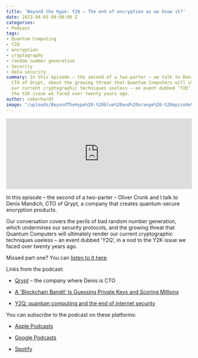 ```yaml
---
title: 'Beyond the Hype: Y2Q – The end of encryption as we know it?'
date: 2023-04-03 09:00:00 Z
categories:
- Podcast
tags:
- Quantum Computing
- Y2Q
- encryption
- cryptography
- random number generation
- Security
- data security
summary: In this episode – the second of a two-parter – we talk to Denis Mandich,
  CTO of Qrypt, about the growing threat that Quantum Computers will ultimately render
  our current cryptographic techniques useless – an event dubbed ‘Y2Q’, in a nod to
  the Y2K issue we faced over twenty years ago.
author: ceberhardt
image: "/uploads/BeyondTheHype%20-%20blue%20and%20orange%20-%20episode%2011%20-%20social.png"
---
```


<iframe title="Embed Player" src="https://play.libsyn.com/embed/episode/id/26350203/height/192/theme/modern/size/large/thumbnail/yes/custom-color/ffffff/time-start/00:00:00/playlist-height/200/direction/backward/download/yes" height="192" width="100%" scrolling="no" allowfullscreen="" webkitallowfullscreen="true" mozallowfullscreen="true" oallowfullscreen="true" msallowfullscreen="true" style="border: none;"></iframe>

In this episode – the second of a two-parter – Oliver Cronk and I talk to Denis Mandich, CTO of Qrypt, a company that creates quantum-secure encryption products.

Our conversation covers the perils of bad random number generation, which undermines our security protocols, and the growing threat that Quantum Computers will ultimately render our current cryptographic techniques useless – an event dubbed ‘Y2Q’, in a nod to the Y2K issue we faced over twenty years ago.

Missed part one? You can [listen to it here](https://blog.scottlogic.com/2023/03/13/beyond-the-hype-quantum-computing-part-one.html).

Links from the podcast:

* [Qrypt](https://www.qrypt.com/) – the company where Denis is CTO

* [A 'Blockchain Bandit' Is Guessing Private Keys and Scoring Millions](https://www.wired.com/story/blockchain-bandit-ethereum-weak-private-keys/)

* [Y2Q: quantum computing and the end of internet security](https://cosmosmagazine.com/science/y2q-quantum-computing-and-the-end-of-internet-security/)

You can subscribe to the podcast on these platforms:

* [Apple Podcasts](https://podcasts.apple.com/dk/podcast/beyond-the-hype/id1612265563)

* [Google Podcasts](https://podcasts.google.com/feed/aHR0cHM6Ly9mZWVkcy5saWJzeW4uY29tLzM5NTE1MC9yc3M?sa=X&ved=0CAMQ4aUDahcKEwjAxKuhz_v7AhUAAAAAHQAAAAAQAQ)

* [Spotify](https://open.spotify.com/show/2BlwBJ7JoxYpxU4GBmuR4x)
